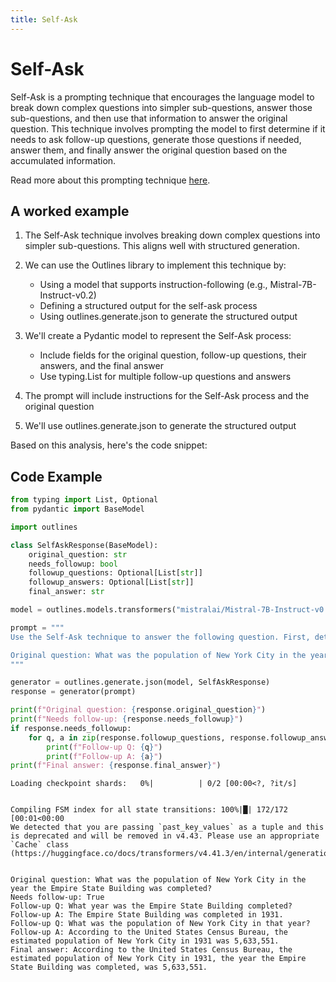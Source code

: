 ```yaml
---
title: Self-Ask
---
```


# Self-Ask


Self-Ask is a prompting technique that encourages the language model to break down complex questions into simpler sub-questions, answer those sub-questions, and then use that information to answer the original question. This technique involves prompting the model to first determine if it needs to ask follow-up questions, generate those questions if needed, answer them, and finally answer the original question based on the accumulated information.
    
Read more about this prompting technique [here](https://arxiv.org/abs/2406.06608).

## A worked example


1. The Self-Ask technique involves breaking down complex questions into simpler sub-questions. This aligns well with structured generation.

2. We can use the Outlines library to implement this technique by:
   - Using a model that supports instruction-following (e.g., Mistral-7B-Instruct-v0.2)
   - Defining a structured output for the self-ask process
   - Using outlines.generate.json to generate the structured output

3. We'll create a Pydantic model to represent the Self-Ask process:
   - Include fields for the original question, follow-up questions, their answers, and the final answer
   - Use typing.List for multiple follow-up questions and answers

4. The prompt will include instructions for the Self-Ask process and the original question

5. We'll use outlines.generate.json to generate the structured output

Based on this analysis, here's the code snippet:

## Code Example

```python
from typing import List, Optional
from pydantic import BaseModel

import outlines

class SelfAskResponse(BaseModel):
    original_question: str
    needs_followup: bool
    followup_questions: Optional[List[str]]
    followup_answers: Optional[List[str]]
    final_answer: str

model = outlines.models.transformers("mistralai/Mistral-7B-Instruct-v0.1", device="cuda")

prompt = """
Use the Self-Ask technique to answer the following question. First, determine if you need any additional information. If so, ask yourself follow-up questions and answer them. Then, use all the information to answer the original question.

Original question: What was the population of New York City in the year the Empire State Building was completed?
"""

generator = outlines.generate.json(model, SelfAskResponse)
response = generator(prompt)

print(f"Original question: {response.original_question}")
print(f"Needs follow-up: {response.needs_followup}")
if response.needs_followup:
    for q, a in zip(response.followup_questions, response.followup_answers):
        print(f"Follow-up Q: {q}")
        print(f"Follow-up A: {a}")
print(f"Final answer: {response.final_answer}")
```


    Loading checkpoint shards:   0%|          | 0/2 [00:00<?, ?it/s]


    Compiling FSM index for all state transitions: 100%|█| 172/172 [00:01<00:00
    We detected that you are passing `past_key_values` as a tuple and this is deprecated and will be removed in v4.43. Please use an appropriate `Cache` class (https://huggingface.co/docs/transformers/v4.41.3/en/internal/generation_utils#transformers.Cache)


    Original question: What was the population of New York City in the year the Empire State Building was completed?
    Needs follow-up: True
    Follow-up Q: What year was the Empire State Building completed?
    Follow-up A: The Empire State Building was completed in 1931.
    Follow-up Q: What was the population of New York City in that year?
    Follow-up A: According to the United States Census Bureau, the estimated population of New York City in 1931 was 5,633,551.
    Final answer: According to the United States Census Bureau, the estimated population of New York City in 1931, the year the Empire State Building was completed, was 5,633,551.

